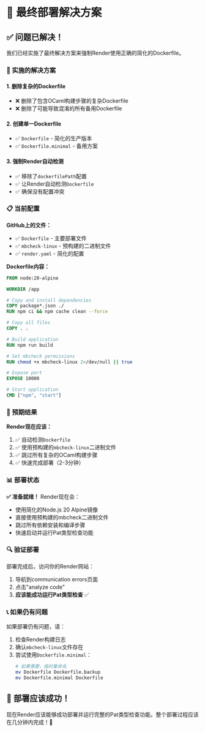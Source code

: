 # 🚀 最终部署解决方案

## ✅ 问题已解决！

我们已经实施了最终解决方案来强制Render使用正确的简化的Dockerfile。

### 🔧 实施的解决方案

#### 1. **删除复杂的Dockerfile**

- ❌ 删除了包含OCaml构建步骤的复杂Dockerfile
- ❌ 删除了可能导致混淆的所有备用Dockerfile

#### 2. **创建单一Dockerfile**

- ✅ `Dockerfile` - 简化的生产版本
- ✅ `Dockerfile.minimal` - 备用方案

#### 3. **强制Render自动检测**

- ✅ 移除了`dockerfilePath`配置
- ✅ 让Render自动检测`Dockerfile`
- ✅ 确保没有配置冲突

### 📋 当前配置

**GitHub上的文件：**

- ✅ `Dockerfile` - 主要部署文件
- ✅ `mbcheck-linux` - 预构建的二进制文件
- ✅ `render.yaml` - 简化的配置

**Dockerfile内容：**

```dockerfile
FROM node:20-alpine

WORKDIR /app

# Copy and install dependencies
COPY package*.json ./
RUN npm ci && npm cache clean --force

# Copy all files
COPY . .

# Build application
RUN npm run build

# Set mbcheck permissions
RUN chmod +x mbcheck-linux 2>/dev/null || true

# Expose port
EXPOSE 10000

# Start application
CMD ["npm", "start"]
```

### 🎯 预期结果

**Render现在应该：**

1. ✅ 自动检测`Dockerfile`
2. ✅ 使用预构建的`mbcheck-linux`二进制文件
3. ✅ 跳过所有复杂的OCaml构建步骤
4. ✅ 快速完成部署（2-3分钟）

### 📊 部署状态

**✅ 准备就绪！** Render现在会：

- 使用简化的Node.js 20 Alpine镜像
- 直接使用预构建的mbcheck二进制文件
- 跳过所有依赖安装和编译步骤
- 快速启动并运行Pat类型检查功能

### 🔍 验证部署

部署完成后，访问你的Render网站：

1. 导航到communication errors页面
2. 点击"analyze code"
3. **应该能成功运行Pat类型检查** ✅

### 📞 如果仍有问题

如果部署仍有问题，请：

1. 检查Render构建日志
2. 确认`mbcheck-linux`文件存在
3. 尝试使用`Dockerfile.minimal`：
   ```bash
   # 如果需要，临时重命名
   mv Dockerfile Dockerfile.backup
   mv Dockerfile.minimal Dockerfile
   ```

## 🎉 部署应该成功！

现在Render应该能够成功部署并运行完整的Pat类型检查功能。整个部署过程应该在几分钟内完成！🚀
